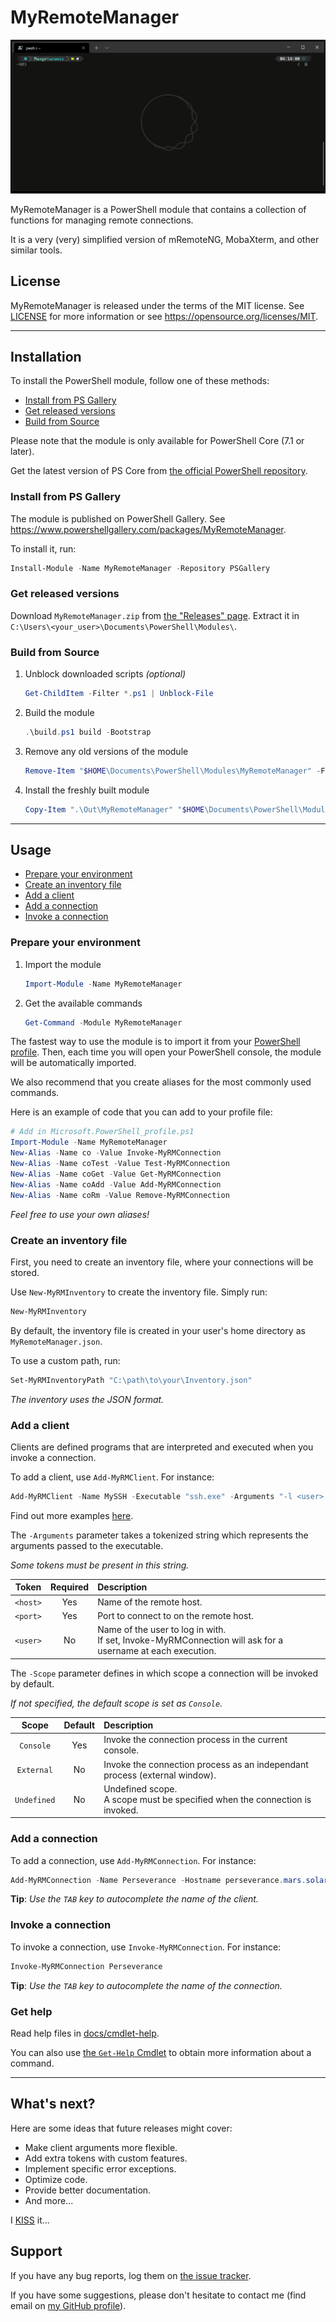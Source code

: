 # MyRemoteManager

![intro](medias/intro.gif)

MyRemoteManager is a PowerShell module that contains a collection of functions for managing remote connections.

It is a very (very) simplified version of mRemoteNG, MobaXterm, and other similar tools.

## License

MyRemoteManager is released under the terms of the MIT license.
See [LICENSE](LICENSE) for more information or see <https://opensource.org/licenses/MIT>.

---

## Installation

To install the PowerShell module, follow one of these methods:

- [Install from PS Gallery](#install-from-ps-gallery)
- [Get released versions](#get-released-versions)
- [Build from Source](#build-from-source)

Please note that the module is only available for PowerShell Core (7.1 or later).

Get the latest version of PS Core from [the official PowerShell repository](https://github.com/PowerShell/PowerShell/releases).

### Install from PS Gallery

The module is published on PowerShell Gallery.
See <https://www.powershellgallery.com/packages/MyRemoteManager>.

To install it, run:

```powershell
Install-Module -Name MyRemoteManager -Repository PSGallery
```

### Get released versions

Download `MyRemoteManager.zip` from [the "Releases" page](https://github.com/VouDoo/MyRemoteManager/releases).
Extract it in `C:\Users\<your_user>\Documents\PowerShell\Modules\`.

### Build from Source

1. Unblock downloaded scripts _(optional)_

    ```powershell
    Get-ChildItem -Filter *.ps1 | Unblock-File
    ```

2. Build the module

    ```powershell
    .\build.ps1 build -Bootstrap
    ```

3. Remove any old versions of the module

    ```powershell
    Remove-Item "$HOME\Documents\PowerShell\Modules\MyRemoteManager" -Force
    ```

4. Install the freshly built module

    ```powershell
    Copy-Item ".\Out\MyRemoteManager" "$HOME\Documents\PowerShell\Modules\" -Recurse
    ```

---

## Usage

- [Prepare your environment](#prepare-your-environment)
- [Create an inventory file](#create-an-inventory-file)
- [Add a client](#add-a-client)
- [Add a connection](#add-a-connection)
- [Invoke a connection](#invoke-a-connection)

### Prepare your environment

1. Import the module

    ```powershell
    Import-Module -Name MyRemoteManager
    ```

2. Get the available commands

    ```powershell
    Get-Command -Module MyRemoteManager
    ```

The fastest way to use the module is to import it from your [PowerShell profile](https://docs.microsoft.com/en-us/powershell/module/microsoft.powershell.core/about/about_profiles?view=powershell-7.1).
Then, each time you will open your PowerShell console, the module will be automatically imported.

We also recommend that you create aliases for the most commonly used commands.

Here is an example of code that you can add to your profile file:

```powershell
# Add in Microsoft.PowerShell_profile.ps1
Import-Module -Name MyRemoteManager
New-Alias -Name co -Value Invoke-MyRMConnection
New-Alias -Name coTest -Value Test-MyRMConnection
New-Alias -Name coGet -Value Get-MyRMConnection
New-Alias -Name coAdd -Value Add-MyRMConnection
New-Alias -Name coRm -Value Remove-MyRMConnection
```

_Feel free to use your own aliases!_

### Create an inventory file

First, you need to create an inventory file, where your connections will be stored.

Use `New-MyRMInventory` to create the inventory file.
Simply run:

```powershell
New-MyRMInventory
```

By default, the inventory file is created in your user's home directory as `MyRemoteManager.json`.

To use a custom path, run:

```powershell
Set-MyRMInventoryPath "C:\path\to\your\Inventory.json"
```

_The inventory uses the JSON format._

### Add a client

Clients are defined programs that are interpreted and executed when you invoke a connection.

To add a client, use `Add-MyRMClient`.
For instance:

```powershell
Add-MyRMClient -Name MySSH -Executable "ssh.exe" -Arguments "-l <user> -p <port> <host>" -DefaultPort 22 -DefaultScope Console -Description "My first SSH client"
```

Find out more examples [here](examples/clients.md).

The `-Arguments` parameter takes a tokenized string which represents the arguments passed to the executable.

_Some tokens must be present in this string._

| Token    | Required | Description |
|:--------:|:--------:| :---------- |
| `<host>` | Yes      | Name of the remote host. |
| `<port>` | Yes      | Port to connect to on the remote host. |
| `<user>` | No       | Name of the user to log in with.</br>If set, Invoke-MyRMConnection will ask for a username at each execution. |

The `-Scope` parameter defines in which scope a connection will be invoked by default.

_If not specified, the default scope is set as `Console`._

| Scope       | Default | Description |
|:-----------:| :-----: | :---------- |
| `Console`   | Yes     | Invoke the connection process in the current console. |
| `External`  | No      | Invoke the connection process as an independant process (external window). |
| `Undefined` | No      | Undefined scope.</br>A scope must be specified when the connection is invoked. |

### Add a connection

To add a connection, use `Add-MyRMConnection`.
For instance:

```powershell
Add-MyRMConnection -Name Perseverance -Hostname perseverance.mars.solarsys -DefaultClient MySSH -DefaultUser nasa -Description "My connection to the Perseverance Rover"
```

**Tip**: _Use the `TAB` key to autocomplete the name of the client._

### Invoke a connection

To invoke a connection, use `Invoke-MyRMConnection`.
For instance:

```powershell
Invoke-MyRMConnection Perseverance
```

**Tip**: _Use the `TAB` key to autocomplete the name of the connection._

### Get help

Read help files in [docs/cmdlet-help](docs/cmdlet-help).

You can also use [the `Get-Help` Cmdlet](https://docs.microsoft.com/en-us/powershell/module/microsoft.powershell.core/get-help?view=powershell-7.1) to obtain more information about a command.

---

## What's next?

Here are some ideas that future releases might cover:

- Make client arguments more flexible.
- Add extra tokens with custom features.
- Implement specific error exceptions.
- Optimize code.
- Provide better documentation.
- And more...

I [KISS](https://en.wikipedia.org/wiki/KISS_principle) it...

## Support

If you have any bug reports, log them on [the issue tracker](https://github.com/VouDoo/MyRemoteManager/issues).

If you have some suggestions, please don't hesitate to contact me (find email on [my GitHub profile](https://github.com/VouDoo)).
